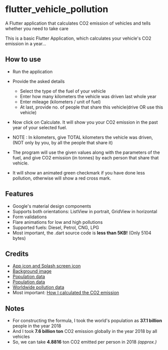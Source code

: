 # flutter_vehicle_pollution

A Flutter application that calculates CO2 emission of vehicles and tells whether you need to take care

This is a basic Flutter Application, which calculates your vehicle's CO2 emission in a year...

## How to use

- Run the application
- Provide the asked details
  - Select the type of the fuel of your vehicle
  - Enter how many kilometers the vehicle was driven last whole year
  - Enter mileage (kilometers / unit of fuel)
  - At last, provide no. of people that share this vehicle(drive OR use this vehicle)
- Now click on Calculate. It will show you your CO2 emission in the past year of your selected fuel.

- NOTE : In kilometers, give TOTAL kilometers the vehicle was driven, (NOT only by you, by all the people that share it)

- The program will use the given values along with the parameters of the fuel, and give CO2 emission (in tonnes) by each person that share that vehicle.

- It will show an animated green checkmark if you have done less pollution, otherwise will show a red cross mark.

## Features

- Google's material design components
- Supports both orientations: ListView in portrait, GridView in horizontal
- Form validations
- Flare animations for low and high pollutions
- Supported fuels: Diesel, Petrol, CNG, LPG
- Most important, the .dart source code is **less than 5KB!** (Only 5104 bytes)

##
## Credits

- [App icon and Splash screen icon](https://www.flaticon.com/free-icon/co2_1280979#term=car%20co2&page=1&position=20)
- [Background image](https://smedia2.intoday.in/btmt/images/stories/pollution_660_072418053541.jpg)
- [Population data](http://www.worldometers.info/world-population/)
- [Population data](https://www.prb.org/2018-world-population-data-sheet-with-focus-on-changing-age-structures/)
- [Worldwide pollution data](https://www.scientificamerican.com/article/co2-emissions-reached-an-all-time-high-in-2018/)
- Most important: [How I calculated the CO2 emission](http://ecoscore.be/en/info/ecoscore/co2)

## Notes

- For constructing the formula, I took the world's population as **37.1 billion** people in the year 2018
- And I took **7.6 billion ton** CO2 emission globally in the year 2018 by all vehicles
- So, we can take **4.8816** ton CO2 emitted per person in 2018 *(approx.)*



